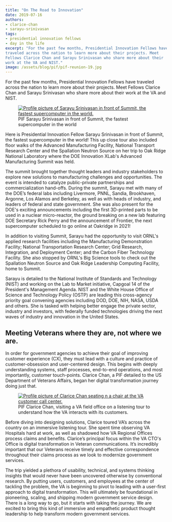 ```yaml
---
title: "On The Road to Innovation"
date: 2019-07-16
authors:
- clarice-chan
- sarayu-srinivasan
tags:
- presidential innovation fellows
- day in the life
excerpt: "For the past few months, Presidential Innovation Fellows have
traveled across the nation to learn more about their projects. Meet
Fellows Clarice Chan and Sarayu Srinivasan who share more about their
work at the VA and NIST."
image: /assets/blog/pif/pif-reunion-19.jpg
---
```


For the past few months, Presidential Innovation Fellows have traveled
across the nation to learn more about their projects. Meet Fellows
Clarice Chan and Sarayu Srinivasan who share more about their work at
the VA and NIST.

<figure>
  <a href="{{site.baseurl}}/assets/blog/pif/pif-sarayu-srinivasan.jpg">
    <img src="{{site.baseurl}}/assets/blog/pif/pif-sarayu-srinivasan.jpg" alt="Profile picture of Sarayu Srinivasan in front of Summit, the fastest supercomputer in the world."/>
  </a>
  <figcaption>PIF Sarayu Srinivasan in front of Summit, the fastest supercomputer in the world</figcaption>
</figure>

Here is Presidential Innovation Fellow Sarayu Srinivasan in front of
Summit, the fastest supercomputer in the world! This up close tour also
included floor walks of the Advanced Manufacturing Facility, National
Transport Research Center and the Spallation Neutron Source on her trip
to Oak Ridge National Laboratory where the DOE Innovation XLab's
Advanced Manufacturing Summit was held.

The summit brought together thought leaders and industry stakeholders to
explore new solutions to manufacturing challenges and opportunities. The
event is intended to catalyze public-private partnerships and
commercialization hand-offs. During the summit, Sarayu met with many of
the DOE’s federal labs including Livermore, PNNL, Sandia, Brookhaven,
Argonne, Los Alamos and Berkeley, as well as with heads of industry, and
leaders of federal and state government. She was also present for the
DOE's exciting announcements including the first 3D-printed parts to be
used in a nuclear micro-reactor, the ground breaking on a new lab
featuring DOE Secretary Rick Perry and the announcement of Frontier, the
next supercomputer scheduled to go online at Oakridge in 2021!

In addition to visiting Summit, Sarayu had the opportunity to visit
ORNL's applied research facilities including the Manufacturing
Demonstration Facility; National Transportation Research Center; Grid
Research, Integration, and Deployment Center; and the Carbon Fiber
Technology Facility. She also stopped by ORNL's Big Science tools to
check out the Spallation Neutron Source and Oak Ridge Leadership
Computing Facility, home to Summit.

Sarayu is detailed to the National Institute of Standards and Technology
(NIST) and working on the Lab to Market initiative, Capgoal 14 of the
President's Management Agenda. NIST and the White House Office of
Science and Technology Policy (OSTP) are leading this cross-agency
priority goal convening agencies including DOD, DOE, NIH, NASA, USDA and
others. She is tasked with helping better engage the private sector,
industry and investors, with federally funded technologies driving the
next waves of industry and innovation in the United States.

## Meeting Veterans where they are, not where we are.

In order for government agencies to achieve their goal of improving
customer experience (CX), they must lead with a culture and practice of
customer-obsession and user-centered design. This begins with deeply
understanding systems, staff processes, end-to-end operations, and most
importantly, customer touch-points. Clarice Chan, a PIF detailed to the
US Department of Veterans Affairs, began her digital transformation
journey doing just that.

<figure>
  <a href="{{site.baseurl}}/assets/blog/pif/pif-clarice-chan.jpg">
    <img src="{{site.baseurl}}/assets/blog/pif/pif-clarice-chan.jpg" alt="Profile picture of Clarice Chan seating n a chair at the VA customer call center."/>
  </a>
  <figcaption>PIF Clarice Chan, visiting a VA field office on a
  listening tour to understand how the VA interacts with its customers.</figcaption>
</figure>

Before diving into designing solutions, Clarice toured VA’s across the
country on an immersive listening tour. She spent time observing VA
Hospitals hard at work, as well as shadowed how VA Regional Offices
process claims and benefits. Clarice’s principal focus within the VA
CTO's Office is digital transformation in Veteran communications. It’s
incredibly important that our Veterans receive timely and effective
correspondence throughout their claims process as we look to modernize
government services.

The trip yielded a plethora of usability, technical, and systems
thinking insights that would never have been uncovered otherwise by
conventional research. By putting users, customers, and employees at the
center of tackling the problem, the VA is beginning to pivot to leading
with a user-first approach to digital transformation. This will
ultimately be foundational in pioneering, scaling, and shipping modern
government service design. There is a long way to go, but it starts with
taking the journey. We are excited to bring this kind of immersive and
empathetic product thought leadership to help transform modern
government services.

